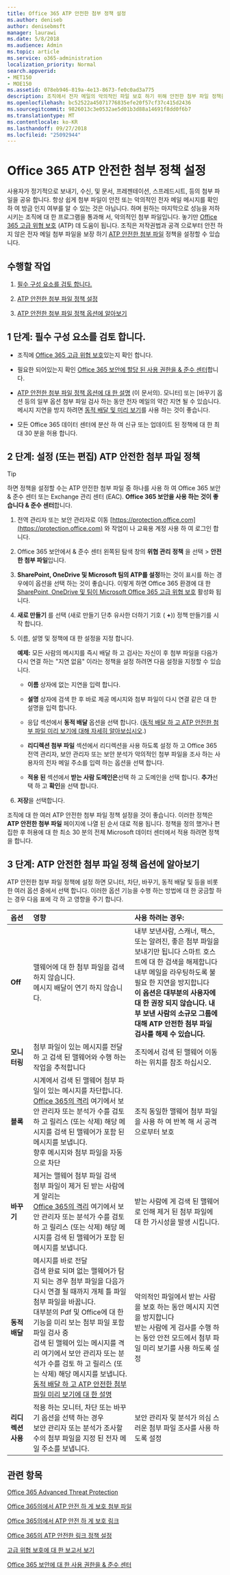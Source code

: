 ```yaml
---
title: Office 365 ATP 안전한 첨부 정책 설정
ms.author: deniseb
author: denisebmsft
manager: laurawi
ms.date: 5/8/2018
ms.audience: Admin
ms.topic: article
ms.service: o365-administration
localization_priority: Normal
search.appverid:
- MET150
- MOE150
ms.assetid: 078eb946-819a-4e13-8673-fe0c0ad3a775
description: 조직에서 전자 메일의 악의적인 파일 보호 하기 위해 안전한 첨부 파일 정책을 정의 합니다.
ms.openlocfilehash: bc52522a45071776835efe20f57cf37c415d2436
ms.sourcegitcommit: 9826013c3e0532ae5d01b3d88a14691f8dd0f6b7
ms.translationtype: MT
ms.contentlocale: ko-KR
ms.lasthandoff: 09/27/2018
ms.locfileid: "25092944"
---
```

# <a name="set-up-office-365-atp-safe-attachments-policies"></a>Office 365 ATP 안전한 첨부 정책 설정

사용자가 정기적으로 보내기, 수신, 및 문서, 프레젠테이션, 스프레드시트, 등의 첨부 파일을 공유 합니다. 항상 쉽게 첨부 파일이 안전 또는 악의적인 전자 메일 메시지를 확인 하 여 방금 인지 여부를 알 수 있는 것은 아닙니다. 하며 원하는 마지막으로 성능을 저하 시키는 조직에 대 한 프로그램을 통과해 서, 악의적인 첨부 파일입니다. 놓기만 [Office 365 고급 위협 보호](office-365-atp.md) (ATP) 데 도움이 됩니다. 조직은 저작권법과 공격 으로부터 안전 하지 않은 전자 메일 첨부 파일을 보장 하기 [ATP 안전한 첨부 파일](atp-safe-attachments.md) 정책을 설정할 수 있습니다. 
  
## <a name="what-to-do"></a>수행할 작업 
  
1. [필수 구성 요소를 검토 합니다.](#review-the-prerequisites)
    
2. [ATP 안전한 첨부 파일 정책 설정](#set-up-an-atp-safe-attachments-policy)
    
3. [ATP 안전한 첨부 파일 정책 옵션에 알아보기](#learn-about-atp-safe-attachments-policy-options)
    
## <a name="step-1-review-the-prerequisites"></a>1 단계: 필수 구성 요소를 검토 합니다.

- 조직에 [Office 365 고급 위협 보호](office-365-atp.md)있는지 확인 합니다.
    
- 필요한 되어있는지 확인 [Office 365 보안에 할당 된 사용 권한을 &amp; 준수 센터](permissions-in-the-security-and-compliance-center.md)합니다.
    
- [ATP 안전한 첨부 파일 정책 옵션에 대 한 설명](#learn-about-atp-safe-attachments-policy-options) (이 문서의). 모니터] 또는 [바꾸기 옵션 등의 일부 옵션 첨부 파일 검사 하는 동안 전자 메일의 약간 지연 될 수 있습니다. 메시지 지연을 방지 하려면 [동적 배달 및 미리 보기](dynamic-delivery-and-previewing.md)를 사용 하는 것이 좋습니다.
    
- 모든 Office 365 데이터 센터에 분산 하 여 신규 또는 업데이트 된 정책에 대 한 최대 30 분을 허용 합니다.
    
## <a name="step-2-set-up-or-edit-an-atp-safe-attachments-policy"></a>2 단계: 설정 (또는 편집) ATP 안전한 첨부 파일 정책

> [!TIP]
> 하면 정책을 설정할 수는 ATP 안전한 첨부 파일 중 하나를 사용 하 여 Office 365 보안 &amp; 준수 센터 또는 Exchange 관리 센터 (EAC). **Office 365 보안을 사용 하는 것이 좋습니다 &amp; 준수 센터**합니다. 
  
1. 전역 관리자 또는 보안 관리자로 이동 [https://protection.office.com](https://protection.office.com) 와 작업이 나 교육용 계정 사용 하 여 로그인 합니다. 
    
2. Office 365 보안에서 &amp; 준수 센터 왼쪽된 탐색 창의 **위협 관리** **정책** 을 선택 \> **안전한 첨부 파일**입니다.
    
3. **SharePoint, OneDrive 및 Microsoft 팀의 ATP를 설정**하는 것이 표시를 하는 경우에이 옵션을 선택 하는 것이 좋습니다. 이렇게 하면 Office 365 환경에 대 한 [SharePoint, OneDrive 및 팀이 Microsoft Office 365 고급 위협 보호](atp-for-spo-odb-and-teams.md) 활성화 됩니다. 
    
4. **새로 만들기** 를 선택 (새로 만들기 단추 유사한 더하기 기호 ( **+**)) 정책 만들기를 시작 합니다.
    
5. 이름, 설명 및 정책에 대 한 설정을 지정 합니다.
    
    **예제:** 모든 사람의 메시지를 즉시 배달 하 고 검사는 자신이 후 첨부 파일을 다음가 다시 연결 하는 "지연 없음" 이라는 정책을 설정 하려면 다음 설정을 지정할 수 있습니다. 
    
      - **이름** 상자에 없는 지연을 입력 합니다.
    
      - **설명** 상자에 검색 한 후 바로 제공 메시지와 첨부 파일이 다시 연결 같은 대 한 설명을 입력 합니다.
    
      - 응답 섹션에서 **동적 배달** 옵션을 선택 합니다. ([동적 배달 하 고 ATP 안전한 첨부 파일 미리 보기에 대해 자세히 알아보십시오](dynamic-delivery-and-previewing.md).)
    
      - **리디렉션 첨부 파일** 섹션에서 리디렉션을 사용 하도록 설정 하 고 Office 365 전역 관리자, 보안 관리자 또는 보안 분석가 악의적인 첨부 파일을 조사 하는 사용자의 전자 메일 주소를 입력 하는 옵션을 선택 합니다. 
    
      - **적용 된** 섹션에서 **받는 사람 도메인은**선택 하 고 도메인을 선택 합니다. **추가**선택 하 고 **확인**을 선택 합니다.
    
6. **저장**을 선택합니다.
    
조직에 대 한 여러 ATP 안전한 첨부 파일 정책 설정을 것이 좋습니다. 이러한 정책은 **ATP 안전한 첨부 파일** 페이지에 나열 된 순서 대로 적용 됩니다. 정책을 정의 했거나 편집한 후 허용에 대 한 최소 30 분의 전체 Microsoft 데이터 센터에서 적용 하려면 정책을 합니다. 
  
## <a name="step-3-learn-about-atp-safe-attachments-policy-options"></a>3 단계: ATP 안전한 첨부 파일 정책 옵션에 알아보기

ATP 안전한 첨부 파일 정책에 설정 하면 모니터, 차단, 바꾸기, 동적 배달 및 등을 비롯 한 여러 옵션 중에서 선택 합니다. 이러한 옵션 기능을 수행 하는 방법에 대 한 궁금할 하는 경우 다음 표에 각 하 고 영향을 주기 합니다.
  
|**옵션**|**영향**|**사용 하려는 경우:**|
|:-----|:-----|:-----|
|**Off** <br/> |맬웨어에 대 한 첨부 파일을 검색 하지 않습니다.  <br/> 메시지 배달이 연기 하지 않습니다.  <br/> |내부 보낸사람, 스캐너, 팩스, 또는 알려진, 좋은 첨부 파일을 보내기만 됩니다 스마트 호스트에 대 한 검색을 해제합니다  <br/> 내부 메일을 라우팅하도록 불필요 한 지연을 방지합니다  <br/> **이 옵션은 대부분의 사용자에 대 한 권장 되지 않습니다. 내부 보낸 사람의 소규모 그룹에 대해 ATP 안전한 첨부 파일 검사를 해제 수 있습니다.**           |
|**모니터링** <br/> |첨부 파일이 있는 메시지를 전달 하 고 검색 된 맬웨어와 수행 하는 작업을 추적합니다  <br/> |조직에서 검색 된 맬웨어 이동 하는 위치를 참조 하십시오.  <br/> |
|**블록** <br/> |시계에서 검색 된 맬웨어 첨부 파일이 있는 메시지를 차단합니다.  <br/> [Office 365의 격리](manage-quarantined-messages-and-files.md) 여기에서 보안 관리자 또는 분석가 수를 검토 하 고 릴리스 (또는 삭제) 해당 메시지를 검색 된 맬웨어가 포함 된 메시지를 보냅니다.  <br/> 향후 메시지와 첨부 파일을 자동으로 차단  <br/> |조직 동일한 맬웨어 첨부 파일을 사용 하 여 반복 해 서 공격 으로부터 보호  <br/> |
|**바꾸기** <br/> |제거는 맬웨어 첨부 파일 검색  <br/> 첨부 파일이 제거 된 받는 사람에 게 알리는  <br/> [Office 365의 격리](manage-quarantined-messages-and-files.md) 여기에서 보안 관리자 또는 분석가 수를 검토 하 고 릴리스 (또는 삭제) 해당 메시지를 검색 된 맬웨어가 포함 된 메시지를 보냅니다.  <br/> |받는 사람에 게 검색 된 맬웨어로 인해 제거 된 첨부 파일에 대 한 가시성을 발생 시킵니다.  <br/> |
|**동적 배달** <br/> |메시지를 바로 전달  <br/> 검색 완료 되며 없는 맬웨어가 탐지 되는 경우 첨부 파일을 다음가 다시 연결 될 때까지 개체 틀 파일 첨부 파일을 바꿉니다.  <br/> 대부분의 Pdf 및 Office에 대 한 기능을 미리 보는 첨부 파일 포함 파일 검사 중  <br/> 검색 된 맬웨어 있는 메시지를 격리 여기에서 보안 관리자 또는 분석가 수를 검토 하 고 릴리스 (또는 삭제) 해당 메시지를 보냅니다.  <br/> [동적 배달 하 고 ATP 안전한 첨부 파일 미리 보기에 대 한 설명](dynamic-delivery-and-previewing.md) <br/> |악의적인 파일에서 받는 사람을 보호 하는 동안 메시지 지연을 방지합니다  <br/> 받는 사람에 게 검사를 수행 하는 동안 안전 모드에서 첨부 파일 미리 보기를 사용 하도록 설정  <br/> |
|**리디렉션 사용** <br/> |적용 하는 모니터, 차단 또는 바꾸기 옵션을 선택 하는 경우  <br/> 보안 관리자 또는 분석가 조사할 수의 첨부 파일을 지정 된 전자 메일 주소를 보냅니다.  <br/> |보안 관리자 및 분석가 의심 스러운 첨부 파일 조사를 사용 하도록 설정  <br/> |
   
## <a name="related-topics"></a>관련 항목

[Office 365 Advanced Threat Protection](office-365-atp.md)
  
[Office 365의에서 ATP 안전 하 게 보호 첨부 파일](atp-safe-attachments.md)
  
[Office 365의에서 ATP 안전 하 게 보호 링크](atp-safe-links.md)
  
[Office 365의 ATP 안전한 링크 정책 설정](set-up-atp-safe-links-policies.md)
  
[고급 위협 보호에 대 한 보고서 보기](view-reports-for-atp.md)

[Office 365 보안에 대 한 사용 권한을 &amp; 준수 센터](permissions-in-the-security-and-compliance-center.md)
  

